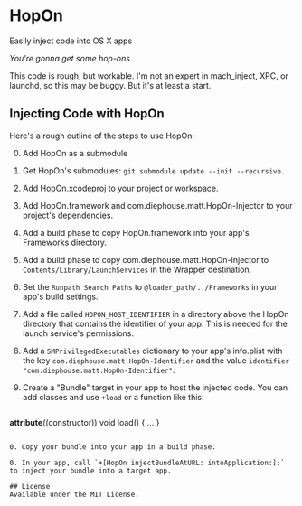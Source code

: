 # HopOn
Easily inject code into OS X apps

_You're gonna get some hop-ons_.

This code is rough, but workable. I'm not an expert in mach_inject, XPC, or launchd, so this may be buggy. But it's at least a start.

## Injecting Code with HopOn
Here's a rough outline of the steps to use HopOn:

0. Add HopOn as a submodule

0. Get HopOn's submodules: `git submodule update --init --recursive`.

0. Add HopOn.xcodeproj to your project or workspace.

0. Add HopOn.framework and com.diephouse.matt.HopOn-Injector to your project's dependencies.

0. Add a build phase to copy HopOn.framework into your app's Frameworks directory.

0. Add a build phase to copy com.diephouse.matt.HopOn-Injector to `Contents/Library/LaunchServices` in the Wrapper destination.

0. Set the `Runpath Search Paths` to `@loader_path/../Frameworks` in your app's build settings.

0. Add a file called `HOPON_HOST_IDENTIFIER` in a directory above the HopOn directory that contains the identifier of your app. This is needed for the launch service's permissions.

0. Add a `SMPrivilegedExecutables` dictionary to your app's info.plist with the key `com.diephouse.matt.HopOn-Identifier` and the value `identifier "com.diephouse.matt.HopOn-Identifier"`.

0. Create a "Bundle" target in your app to host the injected code. You can add classes and use `+load` or a function like this:

    ```
__attribute__((constructor))
void load()
{
    ...
}
```

0. Copy your bundle into your app in a build phase.

0. In your app, call `+[HopOn injectBundleAtURL: intoApplication:];` to inject your bundle into a target app.

## License
Available under the MIT License.
